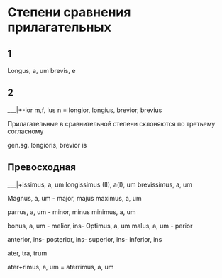 # Степени сравнения прилагательных

## 1
Longus, a, um
brevis, e
## 2
___|+-ior m,f, ius n = longior, longius, brevior, brevius

Прилагательные в сравнительной степени склоняются по третьему согласному 

gen.sg. longioris, brevior is
## Превосходная 
___|+issimus, a, um
longissimus (II), a(I), um
brevissimus, a, um

Magnus, a, um -
major, majus
maximus, a, um

parrus, a, um -
minor, minus
minimus, a, um

bonus, a, um - melior, ins-
Optimus, a, um
malus, a, um - perior

anterior, ins-
posterior, ins-
superior, ins-
inferior, ins

ater, tra, trum

ater+rimus, a, um = aterrimus, a, um